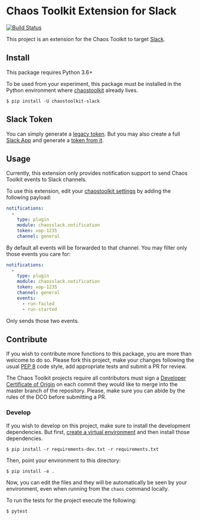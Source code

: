 # Chaos Toolkit Extension for Slack

[![Build Status](https://travis-ci.org/chaostoolkit-incubator/chaostoolkit-slack.svg?branch=master)](https://travis-ci.org/chaostoolkit-incubator/chaostoolkit-slack)

This project is an extension for the Chaos Toolkit to target [Slack][slack].

[slack]: https://slack.com/

## Install

This package requires Python 3.6+

To be used from your experiment, this package must be installed in the Python
environment where [chaostoolkit][] already lives.

[chaostoolkit]: https://github.com/chaostoolkit/chaostoolkit

```
$ pip install -U chaostoolkit-slack
```

## Slack Token

You can simply generate a [legacy token][legtok]. But you may also create a
full [Slack App][slackapp] and generate a [token from it][slacktok].

[legtok]: https://api.slack.com/custom-integrations/legacy-tokens
[slackapp]: https://api.slack.com/slack-apps
[slacktok]: https://api.slack.com/docs/token-types

## Usage

Currently, this extension only provides notification support to send Chaos
Toolkit events to Slack channels.

To use this extension, edit your [chaostoolkit settings][settings] by adding the
following payload:

[settings]: https://docs.chaostoolkit.org/reference/usage/cli/#configure-the-chaos-toolkit

```yaml
notifications:
  -
    type: plugin
    module: chaosslack.notification
    token: xop-1235
    channel: general
```

By default all events will be forwarded to that channel. You may filter only
those events you care for:


```yaml
notifications:
  -
    type: plugin
    module: chaosslack.notification
    token: xop-1235
    channel: general
    events:
      - run-failed
      - run-started
```

Only sends those two events.

## Contribute

If you wish to contribute more functions to this package, you are more than
welcome to do so. Please fork this project, make your changes following the
usual [PEP 8][pep8] code style, add appropriate tests and submit a PR for
review.

[pep8]: https://pycodestyle.readthedocs.io/en/latest/

The Chaos Toolkit projects require all contributors must sign a
[Developer Certificate of Origin][dco] on each commit they would like to merge
into the master branch of the repository. Please, make sure you can abide by
the rules of the DCO before submitting a PR.

[dco]: https://github.com/probot/dco#how-it-works

### Develop

If you wish to develop on this project, make sure to install the development
dependencies. But first, [create a virtual environment][venv] and then install
those dependencies.

[venv]: https://docs.chaostoolkit.org/reference/usage/install/#create-a-virtual-environment

```console
$ pip install -r requirements-dev.txt -r requirements.txt
```

Then, point your environment to this directory:

```console
$ pip install -e .
```

Now, you can edit the files and they will be automatically be seen by your
environment, even when running from the `chaos` command locally.

To run the tests for the project execute the following:

```
$ pytest
```
